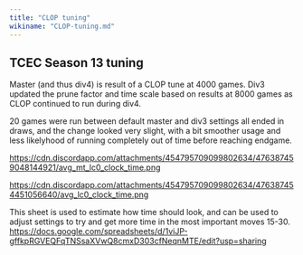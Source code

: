 ```yaml
---
title: "CLOP tuning"
wikiname: "CLOP-tuning.md"
---
```

## TCEC Season 13 tuning

Master (and thus div4) is result of a CLOP tune at 4000 games. Div3 updated the prune factor and time scale based on results at 8000 games as CLOP continued to run during div4.

20 games were run between default master and div3 settings all ended in draws, and the change looked very slight, with a bit smoother usage and less likelyhood of running completely out of time before reaching endgame.

https://cdn.discordapp.com/attachments/454795709099802634/476387459048144921/avg_mt_lc0_clock_time.png

https://cdn.discordapp.com/attachments/454795709099802634/476387454451056640/avg_lc0_clock_time.png

This sheet is used to estimate how time should look, and can be used to adjust settings to try and get more time in the most important moves 15-30. https://docs.google.com/spreadsheets/d/1viJP-gffkpRGVEQFqTNSsaXVwQ8cmxD303cfNeqnMTE/edit?usp=sharing
